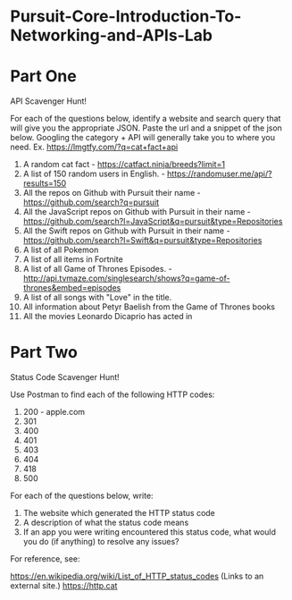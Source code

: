 # Pursuit-Core-Introduction-To-Networking-and-APIs-Lab

# Part One

API Scavenger Hunt!

For each of the questions below, identify a website and search query that will give you the appropriate JSON.  Paste the url and a snippet of the json below.  Googling the category + API will generally take you to where you need.  Ex. https://lmgtfy.com/?q=cat+fact+api

1. A random cat fact - https://catfact.ninja/breeds?limit=1
1. A list of 150 random users in English. - https://randomuser.me/api/?results=150
1. All the repos on Github with Pursuit their name - https://github.com/search?q=pursuit
1. All the JavaScript repos on Github with Pursuit in their name - https://github.com/search?l=JavaScript&q=pursuit&type=Repositories
1. All the Swift repos on Github with Pursuit in their name - https://github.com/search?l=Swift&q=pursuit&type=Repositories
1. A list of all Pokemon
1. A list of all items in Fortnite
1. A list of all Game of Thrones Episodes. - http://api.tvmaze.com/singlesearch/shows?q=game-of-thrones&embed=episodes
1. A list of all songs with "Love" in the title.
1. All information about Petyr Baelish from the Game of Thrones books
1. All the movies Leonardo Dicaprio has acted in

# Part Two

Status Code Scavenger Hunt!

Use Postman to find each of the following HTTP codes:


1. 200 - apple.com
1. 301
1. 400
1. 401
1. 403
1. 404
1. 418
1. 500


For each of the questions below, write:

1. The website which generated the HTTP status code
2. A description of what the status code means
3. If an app you were writing encountered this status code, what would you do (if anything) to resolve any issues?


For reference, see:

https://en.wikipedia.org/wiki/List_of_HTTP_status_codes (Links to an external site.)
https://http.cat



